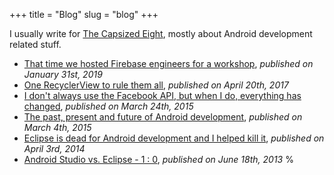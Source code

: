 +++
title = "Blog"
slug = "blog"
+++

I usually write for [The Capsized Eight](https://infinum.co/the-capsized-eight), mostly about Android development related stuff.

* [That time we hosted Firebase engineers for a workshop](https://infinum.co/the-capsized-eight/that-time-we-hosted-firebase-engineers-for-a-workshop), _published on January 31st, 2019_
* [One RecyclerView to rule them all](https://infinum.co/the-capsized-eight/one-recyclerview-to-rule-them-all), _published on April 20th, 2017_
* [I don't always use the Facebook API, but when I do, everything has changed](https://infinum.co/the-capsized-eight/i-dont-always-use-the-facebook-api-but-when-i-do-everything-has-changed), _published on March 24th, 2015_
* [The past, present and future of Android development](https://infinum.co/the-capsized-eight/the-past-present-and-future-of-android-development), _published on March 4th, 2015_
* [Eclipse is dead for Android development and I helped kill it](https://infinum.co/the-capsized-eight/eclipse-is-dead-for-android-development-and-i-helped-kill-it), _published on April 3rd, 2014_
* [Android Studio vs. Eclipse - 1 : 0](https://infinum.co/the-capsized-eight/android-studio-vs-eclipse-1-0), _published on June 18th, 2013_
 %